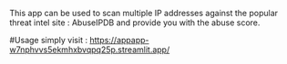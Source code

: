This app can be used to scan multiple IP addresses against the popular threat intel site : AbuseIPDB and provide you with the abuse score.

#Usage
simply visit : https://appapp-w7nphvvs5ekmhxbvqpq25p.streamlit.app/

